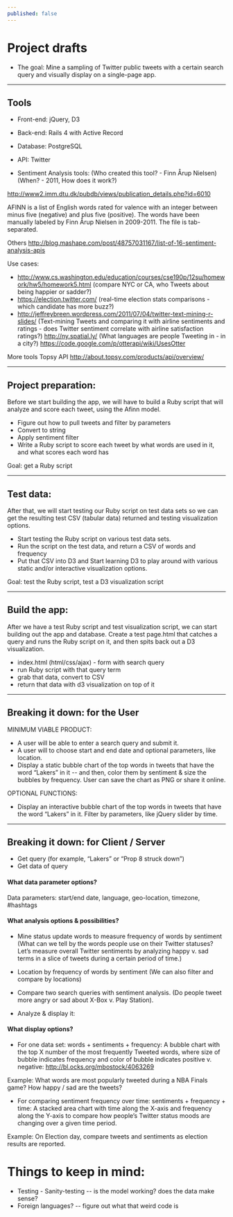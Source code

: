```yaml
---
published: false
---
```


# Project drafts
- The goal: Mine a sampling of Twitter public tweets with a certain search query and visually display on a single-page app.

-------------------------------

## Tools
- Front-end: jQuery, D3
- Back-end: Rails 4 with Active Record
- Database: PostgreSQL
- API: Twitter

- Sentiment Analysis tools: (Who created this tool? - Finn Årup Nielsen) (When? - 2011, How does it work?)

http://www2.imm.dtu.dk/pubdb/views/publication_details.php?id=6010

AFINN is a list of English words rated for valence with an integer between minus five (negative) and plus five (positive). The words have been manually labeled by Finn Årup Nielsen in 2009-2011. The file is tab-separated.

Others http://blog.mashape.com/post/48757031167/list-of-16-sentiment-analysis-apis

Use cases:
- http://www.cs.washington.edu/education/courses/cse190p/12su/homework/hw5/homework5.html (compare NYC or CA, who Tweets about being happier or sadder?)
- https://election.twitter.com/ (real-time election stats comparisons - which candidate has more buzz?)
- http://jeffreybreen.wordpress.com/2011/07/04/twitter-text-mining-r-slides/
(Text-mining Tweets and comparing it with airline sentiments and ratings - does Twitter sentiment correlate with airline satisfaction ratings?)
http://ny.spatial.ly/ (What languages are people Tweeting in - in a city?)
https://code.google.com/p/otterapi/wiki/UsesOtter


More tools
Topsy API http://about.topsy.com/products/api/overview/


----------------------------------------

## Project preparation: 

Before we start building the app, we will have to build a Ruby script that will analyze and score each tweet, using the Afinn model.

- Figure out how to pull tweets and filter by parameters
- Convert to string
- Apply sentiment filter
- Write a Ruby script to score each tweet by what words are used in it, and what scores each word has 

Goal: get a Ruby script

----------------------------------------

## Test data:

After that, we will start testing our Ruby script on test data sets so we can get the resulting test CSV (tabular data) returned and testing visualization options. 

- Start testing the Ruby script on various test data sets. 
- Run the script on the test data, and return a CSV of words and frequency
- Put that CSV into D3 and Start learning D3 to play around with various static and/or interactive visualization options.

Goal: test the Ruby script, test a D3 visualization script

----------------------------------------

## Build the app:

After we have a test Ruby script and test visualization script, we can start building out the app and database. Create a test page.html that catches a query and runs the Ruby script on it, and then spits back out a D3 visualization. 

- index.html (html/css/ajax) - form with search query
- run Ruby script with that query term
- grab that data, convert to CSV
- return that data with d3 visualization on top of it 

----------------------------------------

## Breaking it down: for the User

MINIMUM VIABLE PRODUCT: 
- A user will be able to enter a search query and submit it.
- A user will to choose start and end date and optional parameters, like location. 
- Display a static bubble chart of the top words in tweets that have the word “Lakers” in it -- and then, color them by sentiment & size the bubbles by frequency. User can save the chart as PNG or share it online. 

OPTIONAL FUNCTIONS:
- Display an interactive bubble chart of the top words in tweets that have the word “Lakers” in it. Filter by parameters, like jQuery slider by time.

----------------------------------------

## Breaking it down: for Client / Server
- Get query (for example, “Lakers” or “Prop 8 struck down”)
- Get data of query 

#### What data parameter options?
Data parameters: start/end date, language, geo-location, timezone,  #hashtags

#### What analysis options & possibilities?
- Mine status update words to measure frequency of words by sentiment (What can we tell by the words people use on their Twitter statuses? Let’s measure overall Twitter sentiments by analyzing happy v. sad terms in a slice of tweets during a certain period of time.) 

- Location by frequency of words by sentiment (We can also filter and compare by locations)

- Compare two search queries with sentiment analysis. (Do people tweet more angry or sad about X-Box v. Play Station).

- Analyze & display it:

#### What display options?
- For one data set: words + sentiments + frequency: A bubble chart with the top X number of the most frequently Tweeted words, where size of bubble indicates frequency and color of bubble indicates positive v. negative: http://bl.ocks.org/mbostock/4063269

Example: What words are most popularly tweeted during a NBA Finals game? How happy / sad are the tweets?

- For comparing sentiment frequency over time: sentiments + frequency + time: A stacked area chart with time along the X-axis and frequency along the Y-axis to compare how people’s Twitter status moods are changing over a given time period.

Example: On Election day, compare tweets and sentiments as election results are reported. 

# Things to keep in mind: 
* Testing - Sanity-testing -- is the model working? does the data make sense? 
* Foreign languages? -- figure out what that weird code is

     


